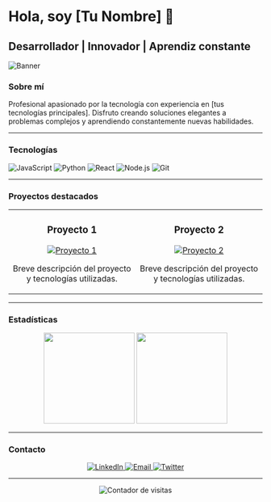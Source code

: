 # Hola, soy [Tu Nombre] 👋

## Desarrollador | Innovador | Aprendiz constante

![Banner](https://imagedelivery.net/ywtNy772PWwXecPtq2-tAQ/60426c77-1075-4a77-d6ef-45a3b95bf000/quality=100)

### Sobre mí

Profesional apasionado por la tecnología con experiencia en [tus tecnologías principales]. Disfruto creando soluciones elegantes a problemas complejos y aprendiendo constantemente nuevas habilidades.

---

### Tecnologías

![JavaScript](https://img.shields.io/badge/-JavaScript-F7DF1E?style=flat-square&logo=javascript&logoColor=black)
![Python](https://img.shields.io/badge/-Python-3776AB?style=flat-square&logo=python&logoColor=white)
![React](https://img.shields.io/badge/-React-61DAFB?style=flat-square&logo=react&logoColor=black)
![Node.js](https://img.shields.io/badge/-Node.js-339933?style=flat-square&logo=node.js&logoColor=white)
![Git](https://img.shields.io/badge/-Git-F05032?style=flat-square&logo=git&logoColor=white)

---

### Proyectos destacados

<table>
  <tr>
    <td width="50%">
      <h3 align="center">Proyecto 1</h3>
      <p align="center">
        <a href="https://github.com/usuario/proyecto1" target="_blank">
          <img src="https://placehold.co/300x200/e2e8f0/1e293b?text=Proyecto+1" alt="Proyecto 1"/>
        </a>
        <p align="center">
          Breve descripción del proyecto y tecnologías utilizadas.
        </p>
      </p>
    </td>
    <td width="50%">
      <h3 align="center">Proyecto 2</h3>
      <p align="center">
        <a href="https://github.com/usuario/proyecto2" target="_blank">
          <img src="https://placehold.co/300x200/e2e8f0/1e293b?text=Proyecto+2" alt="Proyecto 2"/>
        </a>
        <p align="center">
          Breve descripción del proyecto y tecnologías utilizadas.
        </p>
      </p>
    </td>
  </tr>
</table>

---

### Estadísticas

<div align="center">
  <img height="180em" src="https://github-readme-stats.vercel.app/api?username=TuUsuario&show_icons=true&theme=tokyonight&include_all_commits=true&count_private=true"/>
  <img height="180em" src="https://github-readme-stats.vercel.app/api/top-langs/?username=TuUsuario&layout=compact&langs_count=7&theme=tokyonight"/>
</div>

---

### Contacto

<p align="center">
  <a href="https://linkedin.com/in/tuusuario" target="_blank">
    <img src="https://img.shields.io/badge/-LinkedIn-0077B5?style=for-the-badge&logo=linkedin&logoColor=white" alt="LinkedIn"/>
  </a>
  <a href="mailto:tu@email.com" target="_blank">
    <img src="https://img.shields.io/badge/-Email-D14836?style=for-the-badge&logo=gmail&logoColor=white" alt="Email"/>
  </a>
  <a href="https://twitter.com/tuusuario" target="_blank">
    <img src="https://img.shields.io/badge/-Twitter-1DA1F2?style=for-the-badge&logo=twitter&logoColor=white" alt="Twitter"/>
  </a>
</p>

---

<p align="center">
  <img src="https://komarev.com/ghpvc/?username=TuUsuario&label=Visitas&color=0e75b6&style=flat" alt="Contador de visitas"/>
</p>